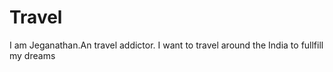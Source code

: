 # Travel
I am Jeganathan.An travel addictor. I want to travel around the India to fullfill my dreams
